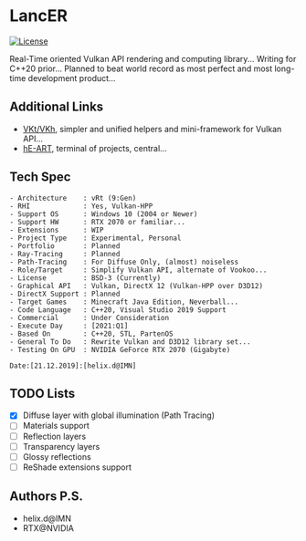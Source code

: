 # LancER

[![License](https://img.shields.io/badge/License-BSD%203--Clause-blue.svg)](https://opensource.org/licenses/BSD-3-Clause)

Real-Time oriented Vulkan API rendering and computing library...
Writing for C++20 prior...
Planned to beat world record as most perfect and most long-time development product... 

## Additional Links

- [VKt/VKh](https://github.com/world8th/vkt), simpler and unified helpers and mini-framework for Vulkan API... 
- [hE-ART](https://github.com/hyperearth/hE-ART), terminal of projects, central...

## Tech Spec

```MD
- Architecture    : vRt (9:Gen)
- RHI             : Yes, Vulkan-HPP
- Support OS      : Windows 10 (2004 or Newer)
- Support HW      : RTX 2070 or familiar...
- Extensions      : WIP 
- Project Type    : Experimental, Personal
- Portfolio       : Planned
- Ray-Tracing     : Planned
- Path-Tracing    : For Diffuse Only, (almost) noiseless
- Role/Target     : Simplify Vulkan API, alternate of Vookoo...
- License         : BSD-3 (Currently)
- Graphical API   : Vulkan, DirectX 12 (Vulkan-HPP over D3D12)
- DirectX Support : Planned
- Target Games    : Minecraft Java Edition, Neverball...
- Code Language   : C++20, Visual Studio 2019 Support
- Commercial      : Under Consideration
- Execute Day     : [2021:Q1]
- Based On        : C++20, STL, PartenOS
- General To Do   : Rewrite Vulkan and D3D12 library set...
- Testing On GPU  : NVIDIA GeForce RTX 2070 (Gigabyte)

Date:[21.12.2019]:[helix.d@IMN]
```

## TODO Lists

- [x] Diffuse layer with global illumination (Path Tracing)
- [ ] Materials support
- [ ] Reflection layers
- [ ] Transparency layers
- [ ] Glossy reflections
- [ ] ReShade extensions support

## Authors P.S. 

- helix.d@IMN
- RTX@NVIDIA
